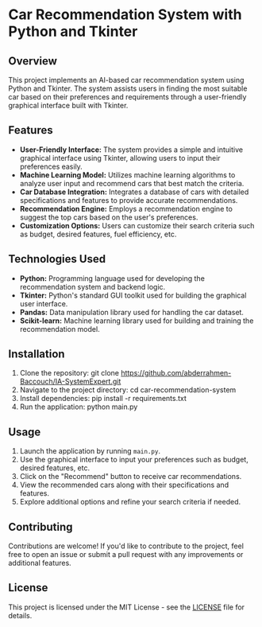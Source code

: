 # Car Recommendation System with Python and Tkinter

## Overview
This project implements an AI-based car recommendation system using Python and Tkinter. The system assists users in finding the most suitable car based on their preferences and requirements through a user-friendly graphical interface built with Tkinter.

## Features
- **User-Friendly Interface:** The system provides a simple and intuitive graphical interface using Tkinter, allowing users to input their preferences easily.
- **Machine Learning Model:** Utilizes machine learning algorithms to analyze user input and recommend cars that best match the criteria.
- **Car Database Integration:** Integrates a database of cars with detailed specifications and features to provide accurate recommendations.
- **Recommendation Engine:** Employs a recommendation engine to suggest the top cars based on the user's preferences.
- **Customization Options:** Users can customize their search criteria such as budget, desired features, fuel efficiency, etc.

## Technologies Used
- **Python:** Programming language used for developing the recommendation system and backend logic.
- **Tkinter:** Python's standard GUI toolkit used for building the graphical user interface.
- **Pandas:** Data manipulation library used for handling the car dataset.
- **Scikit-learn:** Machine learning library used for building and training the recommendation model.

## Installation
1. Clone the repository:
git clone https://github.com/abderrahmen-Baccouch/IA-SystemExpert.git
2. Navigate to the project directory:
cd car-recommendation-system
3. Install dependencies:
pip install -r requirements.txt
4. Run the application:
python main.py


## Usage
1. Launch the application by running `main.py`.
2. Use the graphical interface to input your preferences such as budget, desired features, etc.
3. Click on the "Recommend" button to receive car recommendations.
4. View the recommended cars along with their specifications and features.
5. Explore additional options and refine your search criteria if needed.

## Contributing
Contributions are welcome! If you'd like to contribute to the project, feel free to open an issue or submit a pull request with any improvements or additional features.

## License
This project is licensed under the MIT License - see the [LICENSE](LICENSE) file for details.
